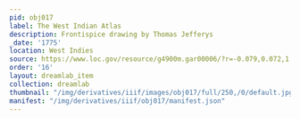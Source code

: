 ```yaml
---
pid: obj017
label: The West Indian Atlas
description: Frontispice drawing by Thomas Jefferys
_date: '1775'
location: West Indies
source: https://www.loc.gov/resource/g4900m.gar00006/?r=-0.079,0.072,1.364,0.714,0
order: '16'
layout: dreamlab_item
collection: dreamlab
thumbnail: "/img/derivatives/iiif/images/obj017/full/250,/0/default.jpg"
manifest: "/img/derivatives/iiif/obj017/manifest.json"
---
```

